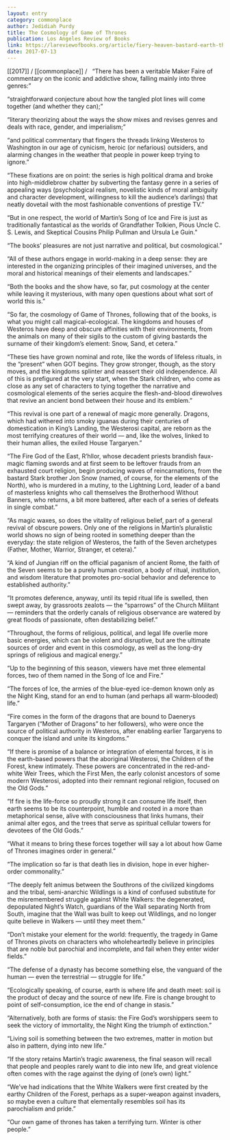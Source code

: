 ```yaml
---
layout: entry
category: commonplace
author: Jedidiah Purdy
title: The Cosmology of Game of Thrones
publication: Los Angeles Review of Books
link: https://lareviewofbooks.org/article/fiery-heaven-bastard-earth-the-cosmology-of-game-of-thrones/
date: 2017-07-13
---
```


[[2017]] / [[commonplace]] / 
 
“There has been a veritable Maker Faire of commentary on the iconic and addictive show, falling mainly into three genres:”

“straightforward conjecture about how the tangled plot lines will come together (and whether they can);”

“literary theorizing about the ways the show mixes and revises genres and deals with race, gender, and imperialism;”

“and political commentary that fingers the threads linking Westeros to Washington in our age of cynicism, heroic (or nefarious) outsiders, and alarming changes in the weather that people in power keep trying to ignore.”

“These fixations are on point: the series is high political drama and broke into high-middlebrow chatter by subverting the fantasy genre in a series of appealing ways (psychological realism, novelistic kinds of moral ambiguity and character development, willingness to kill the audience’s darlings) that neatly dovetail with the most fashionable conventions of prestige TV.”

“But in one respect, the world of Martin’s Song of Ice and Fire is just as traditionally fantastical as the worlds of Grandfather Tolkien, Pious Uncle C. S. Lewis, and Skeptical Cousins Philip Pullman and Ursula Le Guin.”

“The books’ pleasures are not just narrative and political, but cosmological.”

“All of these authors engage in world-making in a deep sense: they are interested in the organizing principles of their imagined universes, and the moral and historical meanings of their elements and landscapes.”

“Both the books and the show have, so far, put cosmology at the center while leaving it mysterious, with many open questions about what sort of world this is.”

“So far, the cosmology of Game of Thrones, following that of the books, is what you might call magical-ecological. The kingdoms and houses of Westeros have deep and obscure affinities with their environments, from the animals on many of their sigils to the custom of giving bastards the surname of their kingdom’s element: Snow, Sand, et cetera.”

“These ties have grown nominal and rote, like the words of lifeless rituals, in the “present” when GOT begins. They grow stronger, though, as the story moves, and the kingdoms splinter and reassert their old independence. All of this is prefigured at the very start, when the Stark children, who come as close as any set of characters to tying together the narrative and cosmological elements of the series acquire the flesh-and-blood direwolves that revive an ancient bond between their house and its emblem.”

“This revival is one part of a renewal of magic more generally. Dragons, which had withered into smoky iguanas during their centuries of domestication in King’s Landing, the Westerosi capital, are reborn as the most terrifying creatures of their world — and, like the wolves, linked to their human allies, the exiled House Targaryen.”

“The Fire God of the East, R’hllor, whose decadent priests brandish faux-magic flaming swords and at first seem to be leftover frauds from an exhausted court religion, begin producing waves of reincarnations, from the bastard Stark brother Jon Snow (named, of course, for the elements of the North), who is murdered in a mutiny, to the Lightning Lord, leader of a band of masterless knights who call themselves the Brotherhood Without Banners, who returns, a bit more battered, after each of a series of defeats in single combat.”

“As magic waxes, so does the vitality of religious belief, part of a general revival of obscure powers. Only one of the religions in Martin’s pluralistic world shows no sign of being rooted in something deeper than the everyday: the state religion of Westeros, the faith of the Seven archetypes (Father, Mother, Warrior, Stranger, et cetera).”

“A kind of Jungian riff on the official paganism of ancient Rome, the faith of the Seven seems to be a purely human creation, a body of ritual, institution, and wisdom literature that promotes pro-social behavior and deference to established authority.”

“It promotes deference, anyway, until its tepid ritual life is swelled, then swept away, by grassroots zealots — the “sparrows” of the Church Militant — reminders that the orderly canals of religious observance are watered by great floods of passionate, often destabilizing belief.”

“Throughout, the forms of religious, political, and legal life overlie more basic energies, which can be violent and disruptive, but are the ultimate sources of order and event in this cosmology, as well as the long-dry springs of religious and magical energy.”

“Up to the beginning of this season, viewers have met three elemental forces, two of them named in the Song of Ice and Fire.”

“The forces of Ice, the armies of the blue-eyed ice-demon known only as the Night King, stand for an end to human (and perhaps all warm-blooded) life.”

“Fire comes in the form of the dragons that are bound to Daenerys Targaryen (“Mother of Dragons” to her followers), who were once the source of political authority in Westeros, after enabling earlier Targaryens to conquer the island and unite its kingdoms.”

“If there is promise of a balance or integration of elemental forces, it is in the earth-based powers that the aboriginal Westerosi, the Children of the Forest, knew intimately. These powers are concentrated in the red-and-white Weir Trees, which the First Men, the early colonist ancestors of some modern Westerosi, adopted into their remnant regional religion, focused on the Old Gods.”

“If fire is the life-force so proudly strong it can consume life itself, then earth seems to be its counterpoint, humble and rooted in a more than metaphorical sense, alive with consciousness that links humans, their animal alter egos, and the trees that serve as spiritual cellular towers for devotees of the Old Gods.”

“What it means to bring these forces together will say a lot about how Game of Thrones imagines order in general.”

“The implication so far is that death lies in division, hope in ever higher-order commonality.”

“The deeply felt animus between the Southrons of the civilized kingdoms and the tribal, semi-anarchic Wildlings is a kind of confused substitute for the misremembered struggle against White Walkers: the degenerated, depopulated Night’s Watch, guardians of the Wall separating North from South, imagine that the Wall was built to keep out Wildlings, and no longer quite believe in Walkers — until they meet them.”

“Don’t mistake your element for the world: frequently, the tragedy in Game of Thrones pivots on characters who wholeheartedly believe in principles that are noble but parochial and incomplete, and fail when they enter wider fields.”

“The defense of a dynasty has become something else, the vanguard of the human — even the terrestrial — struggle for life.”

“Ecologically speaking, of course, earth is where life and death meet: soil is the product of decay and the source of new life. Fire is change brought to point of self-consumption, ice the end of change in stasis.”

“Alternatively, both are forms of stasis: the Fire God’s worshippers seem to seek the victory of immortality, the Night King the triumph of extinction.”

“Living soil is something between the two extremes, matter in motion but also in pattern, dying into new life.”

“If the story retains Martin’s tragic awareness, the final season will recall that people and peoples rarely want to die into new life, and great violence often comes with the rage against the dying of (one’s own) light.”

“We’ve had indications that the White Walkers were first created by the earthy Children of the Forest, perhaps as a super-weapon against invaders, so maybe even a culture that elementally resembles soil has its parochialism and pride.”

“Our own game of thrones has taken a terrifying turn. Winter is other people.”

